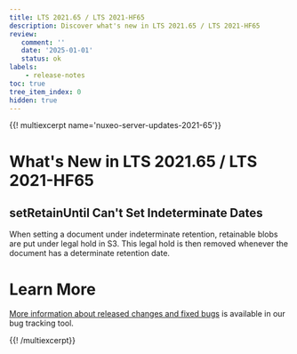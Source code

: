```yaml
---
title: LTS 2021.65 / LTS 2021-HF65
description: Discover what's new in LTS 2021.65 / LTS 2021-HF65
review:
   comment: ''
   date: '2025-01-01'
   status: ok
labels:
    - release-notes
toc: true
tree_item_index: 0
hidden: true
---
```


{{! multiexcerpt name='nuxeo-server-updates-2021-65'}}
# What's New in LTS 2021.65 / LTS 2021-HF65

## setRetainUntil Can't Set Indeterminate Dates


When setting a document under indeterminate retention, retainable blobs are put under legal hold in S3. This legal hold is then removed whenever the document has a determinate retention date.



# Learn More

[More information about released changes and fixed bugs](https://hyland.atlassian.net/secure/ReleaseNote.jspa?projectId=14958&version=34037) is available in our bug tracking tool.

{{! /multiexcerpt}}
